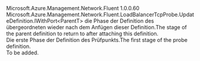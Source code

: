 <Type Name="IBlank&lt;ParentT&gt;" FullName="Microsoft.Azure.Management.Network.Fluent.LoadBalancerTcpProbe.UpdateDefinition.IBlank&lt;ParentT&gt;">
  <TypeSignature Language="C#" Value="public interface IBlank&lt;ParentT&gt; : Microsoft.Azure.Management.Network.Fluent.LoadBalancerTcpProbe.UpdateDefinition.IWithPort&lt;ParentT&gt;" />
  <TypeSignature Language="ILAsm" Value=".class public interface auto ansi abstract IBlank`1&lt;ParentT&gt; implements class Microsoft.Azure.Management.Network.Fluent.LoadBalancerTcpProbe.UpdateDefinition.IWithPort`1&lt;!ParentT&gt;" />
  <TypeSignature Language="DocId" Value="T:Microsoft.Azure.Management.Network.Fluent.LoadBalancerTcpProbe.UpdateDefinition.IBlank`1" />
  <TypeSignature Language="VB.NET" Value="Public Interface IBlank(Of ParentT)&#xA;Implements IWithPort(Of ParentT)" />
  <TypeSignature Language="F#" Value="type IBlank&lt;'ParentT&gt; = interface&#xA;    interface IWithPort&lt;'ParentT&gt;" />
  <AssemblyInfo>
    <AssemblyName>Microsoft.Azure.Management.Network.Fluent</AssemblyName>
    <AssemblyVersion>1.0.0.60</AssemblyVersion>
  </AssemblyInfo>
  <TypeParameters>
    <TypeParameter Name="ParentT" />
  </TypeParameters>
  <Interfaces>
    <Interface>
      <InterfaceName>Microsoft.Azure.Management.Network.Fluent.LoadBalancerTcpProbe.UpdateDefinition.IWithPort&lt;ParentT&gt;</InterfaceName>
    </Interface>
  </Interfaces>
  <Docs>
    <typeparam name="ParentT"><span data-ttu-id="051bb-101">die Phase der Definition des übergeordneten wieder nach dem Anfügen dieser Definition.</span><span class="sxs-lookup"><span data-stu-id="051bb-101">The stage of the parent definition to return to after attaching this definition.</span></span></typeparam>
    <summary>
            <span data-ttu-id="051bb-102">Die erste Phase der Definition des Prüfpunkts.</span><span class="sxs-lookup"><span data-stu-id="051bb-102">The first stage of the probe definition.</span></span>
            </summary>
    <remarks>To be added.</remarks>
  </Docs>
  <Members />
</Type>